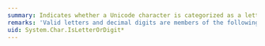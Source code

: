 ```yaml
---
summary: Indicates whether a Unicode character is categorized as a letter or a decimal digit.
remarks: 'Valid letters and decimal digits are members of the following categories in <xref:System.Globalization.UnicodeCategory>: `UppercaseLetter`, `LowercaseLetter`, `TitlecaseLetter`, `ModifierLetter`, `OtherLetter`, or `DecimalDigitNumber`.'
uid: System.Char.IsLetterOrDigit*
---
```

